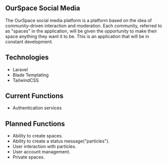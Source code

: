 ## OurSpace Social Media

The OurSpace social media platform is a platform based on the idea of community-driven interaction and moderation. Each community, referred to as "spaces" in the application, will be given the opportunity to make their space anything they want it to be. This is an application that will be in constant development.

## Technologies

<ul>
    <li>Laravel</li>
    <li>Blade Templating</li>
    <li>TailwindCSS</li>
</ul>

## Current Functions

<ul>
    <li>Authentication services</li>
</ul>

## Planned Functions

<ul>
    <li>Ability to create spaces.</li>
    <li>Ability to create a status message("particles").</li>
    <li>User interaction with particles.</li>
    <li>User account management.</li>
    <li>Private spaces.</li>
</ul>

